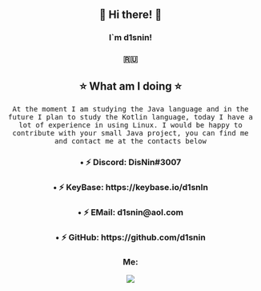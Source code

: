<h2 align="center"> 👋 Hi there! 👋 </h2>
<div align="center">
<h3 align="center">I`m d1snin!</h3>
<h3 align="center">🇷🇺</h3>
<h2 align="center">⭐ What am I doing ⭐</h2>
<p align="center">
  <samp>At the moment I am studying the Java language and in the future I plan to study the Kotlin language, today I have a lot of experience in using Linux. I would be happy to contribute with your small Java project, you can find me and contact me at the contacts below
  </samp>
<h3 align="center">• ⚡ Discord: DisNin#3007</h3>
<h3 align="center">• ⚡ KeyBase: https://keybase.io/d1snln</h3>
<h3 align="center">• ⚡ EMail: d1snin@aol.com</h3>
<h3 align="center">• ⚡ GitHub: https://github.com/d1snin</h3>

<h3 align="center">Me:</h3>
<div align="center">
  <img src="https://pasteboard.co/JM5WyzH2.jpg"/>
</div>
